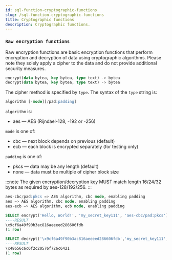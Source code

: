 ```yaml
---
id: sql-function-cryptographic-functions
slug: /sql-function-cryptographic-functions
title: Cryptographic functions
description: Cryptographic functions.
---
```

<head>
  <link rel="canonical" href="https://docs.risingwave.com/docs/current/sql-function-cryptographic-functions/" />
</head>

### `Raw encryption functions`

Raw encryption functions are basic encryption functions that perform encryption and decryption of data using cryptographic algorithms. Please note they solely apply a cipher to the data and do not provide additional security measures.

```sql title=Syntax 
encrypt(data bytea, key bytea, type text) -> bytea
decrypt(data bytea, key bytea, type text) -> bytea
```  

The cipher method is specified by `type`. The syntax of the `type` string is:

```sql
algorithm [-mode][/pad:padding]
```

`algorithm` is:
+ aes — AES (Rijndael-128, -192 or -256)

`mode` is one of:

+ cbc — next block depends on previous (default)
+ ecb — each block is encrypted separately (for testing only)

`padding` is one of:

+ pkcs — data may be any length (default)
+ none — data must be multiple of cipher block size

:::note
The given encryption/decryption key MUST match length 16/24/32 bytes as required by aes-128/192/256.
:::

```sql title="Examples of type text"
aes-cbc/pad:pkcs => AES algorithm, cbc mode, enabling padding
aes => AES algorithm, cbc mode, enabling padding
aes-ecb => AES algorithm, ecb mode, enabling padding
```  

```sql title="Example of raw encryption functions"
SELECT encrypt('Hello, World!', 'my_secret_key111', 'aes-cbc/pad:pkcs');
----RESULT
\x9cf6a49f90b3ac816aeeeed286606fdb
(1 row)
```

```sql title="Example of raw encryption functions"
SELECT decrypt('\x9cf6a49f90b3ac816aeeeed286606fdb','my_secret_key111', 'aes-cbc/pad:pkcs');)
----RESULT
\x48656c6c6f2c20576f726c6421
(1 row)
```
